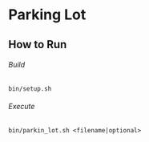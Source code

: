 # Parking Lot

## How to Run

###### Build

```
bin/setup.sh
```

###### Execute

```
bin/parkin_lot.sh <filename|optional>
```

